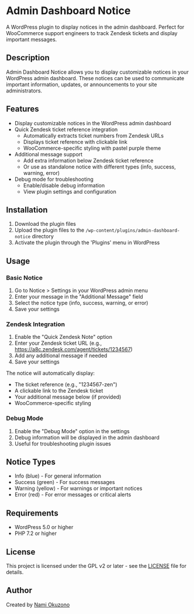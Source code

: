 # Admin Dashboard Notice

A WordPress plugin to display notices in the admin dashboard. Perfect for WooCommerce support engineers to track Zendesk tickets and display important messages.

## Description

Admin Dashboard Notice allows you to display customizable notices in your WordPress admin dashboard. These notices can be used to communicate important information, updates, or announcements to your site administrators.

## Features

- Display customizable notices in the WordPress admin dashboard
- Quick Zendesk ticket reference integration
  - Automatically extracts ticket numbers from Zendesk URLs
  - Displays ticket reference with clickable link
  - WooCommerce-specific styling with pastel purple theme
- Additional message support
  - Add extra information below Zendesk ticket reference
  - Or use as standalone notice with different types (info, success, warning, error)
- Debug mode for troubleshooting
  - Enable/disable debug information
  - View plugin settings and configuration

## Installation

1. Download the plugin files
2. Upload the plugin files to the `/wp-content/plugins/admin-dashboard-notice` directory
3. Activate the plugin through the 'Plugins' menu in WordPress

## Usage

### Basic Notice

1. Go to Notice > Settings in your WordPress admin menu
2. Enter your message in the "Additional Message" field
3. Select the notice type (info, success, warning, or error)
4. Save your settings

### Zendesk Integration

1. Enable the "Quick Zendesk Note" option
2. Enter your Zendesk ticket URL (e.g., https://a8c.zendesk.com/agent/tickets/1234567)
3. Add any additional message if needed
4. Save your settings

The notice will automatically display:
- The ticket reference (e.g., "1234567-zen")
- A clickable link to the Zendesk ticket
- Your additional message below (if provided)
- WooCommerce-specific styling

### Debug Mode

1. Enable the "Debug Mode" option in the settings
2. Debug information will be displayed in the admin dashboard
3. Useful for troubleshooting plugin issues

## Notice Types

- Info (blue) - For general information
- Success (green) - For success messages
- Warning (yellow) - For warnings or important notices
- Error (red) - For error messages or critical alerts

## Requirements

- WordPress 5.0 or higher
- PHP 7.2 or higher

## License

This project is licensed under the GPL v2 or later - see the [LICENSE](LICENSE) file for details.

## Author

Created by [Nami Okuzono](https://github.com/a8cnam) 
